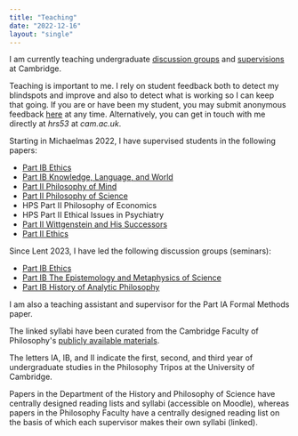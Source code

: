 ```yaml
---
title: "Teaching"
date: "2022-12-16"
layout: "single"
---
```


I am currently teaching undergraduate [discussion groups](seminars/) and [supervisions](supervisions/) at Cambridge. 

Teaching is important to me. I rely on student feedback both to detect my blindspots and improve and also to detect what is working so I can keep that going. If you are or have been my student, you may submit anonymous feedback [here](https://forms.gle/GkCDJrcPqpq2S4oL8) at any time. Alternatively, you can get in touch with me directly at *hrs53* at *cam.ac.uk*. 

Starting in Michaelmas 2022, I have supervised students in the following papers: 

- [Part IB Ethics](supervisions/ethics/)
- [Part IB Knowledge, Language, and World](supervisions/klw)
- [Part II Philosophy of Mind](supervisions/pom/)
- [Part II Philosophy of Science](supervisions/pos/)
- HPS Part II Philosophy of Economics
- HPS Part II Ethical Issues in Psychiatry
- [Part II Wittgenstein and His Successors](supervisions/wah)
- [Part II Ethics](supervisions/iiethics)
<!-- - Part IB History of Analytic Philosophy -->
<!-- - Part II European Philosophy after Kant  -->

Since Lent 2023, I have led the following discussion groups (seminars): 

- [Part IB Ethics](seminars/ethics/)
- [Part IB The Epistemology and Metaphysics of Science](seminars/ems/)
- [Part IB History of Analytic Philosophy](seminars/hap/)
<!-- - Part IA Set Texts -->

I am also a teaching assistant and supervisor for the Part IA Formal Methods paper. 

The linked syllabi have been curated from the Cambridge Faculty of Philosophy's [publicly available materials](https://www.phil.cam.ac.uk/curr-students/course-outlines-and-reading-lists). 

The letters IA, IB, and II indicate the first, second, and third year of undergraduate studies in the Philosophy Tripos at the University of Cambridge. 

Papers in the Department of the History and Philosophy of Science have centrally designed reading lists and syllabi (accessible on Moodle), whereas papers in the Philosophy Faculty have a centrally designed reading list on the basis of which each supervisor makes their own syllabi (linked). 